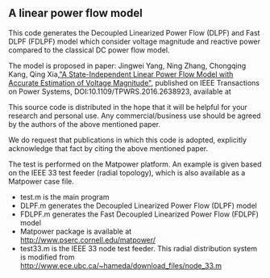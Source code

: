 ## A linear power flow model

This code generates the Decoupled Linearized Power Flow (DLPF) and Fast DLPF (FDLPF) model which consider voltage magnitude and reactive power compared to the classical DC power flow model.

The model is proposed in paper: Jingwei Yang, Ning Zhang, Chongqing Kang, Qing Xia,["A State-Independent Linear Power Flow Model with Accurate Estimation of Voltage Magnitude"](https://www.researchgate.net/publication/311612044_A_State-Independent_Linear_Power_Flow_Model_with_Accurate_Estimation_of_Voltage_Magnitude), published on IEEE Transactions on Power Systems, DOI:10.1109/TPWRS.2016.2638923, available at 

This source code is distributed in the hope that it will be helpful for your research and personal use. Any commercial/business use should be agreed by the authors of the above mentioned paper.

We do request that publications in which this code is adopted, explicitly acknowledge that fact by citing the above mentioned paper.


The test is performed on the Matpower platform. An example is given based on the IEEE 33 test feeder (radial topology), which is also available as a Matpower case file.

* test.m is the main program
* DLPF.m generates the Decoupled Linearized Power Flow (DLPF) model
* FDLPF.m generates the Fast Decoupled Linearized Power Flow (FDLPF) model
* Matpower package is available at http://www.pserc.cornell.edu/matpower/
* test33.m is the IEEE 33 node test feeder. This radial distribution system is modified from http://www.ece.ubc.ca/~hameda/download_files/node_33.m
  
